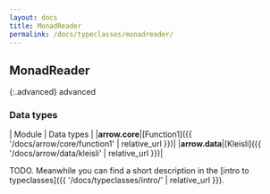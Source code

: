```yaml
---
layout: docs
title: MonadReader
permalink: /docs/typeclasses/monadreader/
---
```


## MonadReader

{:.advanced}
advanced

### Data types

| Module | Data types |
|__arrow.core__|[Function1]({{ '/docs/arrow/core/function1' | relative_url }})|
|__arrow.data__|[Kleisli]({{ '/docs/arrow/data/kleisli' | relative_url }})|

TODO. Meanwhile you can find a short description in the [intro to typeclasses]({{ '/docs/typeclasses/intro/' | relative_url }}).
